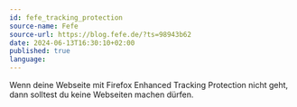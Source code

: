 ```yaml
---
id: fefe_tracking_protection
source-name: Fefe
source-url: https://blog.fefe.de/?ts=98943b62
date: 2024-06-13T16:30:10+02:00
published: true
language:
---
```


Wenn deine Webseite mit Firefox Enhanced Tracking Protection nicht geht, dann solltest du keine Webseiten machen dürfen. 
